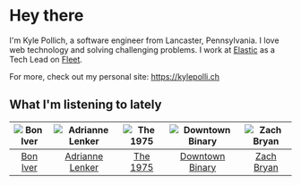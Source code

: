 # Hey there


I'm Kyle Pollich, a software engineer from Lancaster, Pennsylvania. I love web technology and solving challenging problems.
I work at [Elastic](https://www.elastic.co/) as a Tech Lead on [Fleet](https://www.elastic.co/guide/en/fleet/current/fleet-overview.html).

For more, check out my personal site: https://kylepolli.ch

## What I'm listening to lately

<!-- begin artists -->
  |![Bon Iver](https://i.scdn.co/image/ab6761610000f17867be065df01f37a3880216be)|![Adrianne Lenker](https://i.scdn.co/image/ab6761610000f1782b10b147cdadac49ea598af3)|![The 1975](https://i.scdn.co/image/ab6761610000f17889348336354096fd4e36ca73)|![Downtown Binary](https://i.scdn.co/image/ab6761610000f17873f8ebfd30183f1d425a0285)|![Zach Bryan](https://i.scdn.co/image/ab6761610000f1784fd54df35bfcfa0fc9fc2da7)|
  |:---:|:---:|:---:|:---:|:---:|
  |[Bon Iver](https://open.spotify.com/artist/4LEiUm1SRbFMgfqnQTwUbQ)|[Adrianne Lenker](https://open.spotify.com/artist/4aKWmkWAKviFlyvHYPTNQY)|[The 1975](https://open.spotify.com/artist/3mIj9lX2MWuHmhNCA7LSCW)|[Downtown Binary](https://open.spotify.com/artist/0H4t3GcGse8cqfL222mfbv)|[Zach Bryan](https://open.spotify.com/artist/40ZNYROS4zLfyyBSs2PGe2)|
<!-- end artists -->
